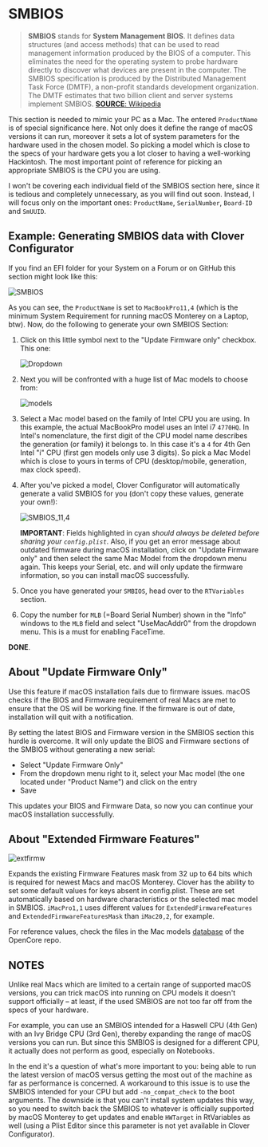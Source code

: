 # SMBIOS
>**SMBIOS** stands for **System Management BIOS**. It defines data structures (and access methods) that can be used to read management information produced by the BIOS of a computer. This eliminates the need for the operating system to probe hardware directly to discover what devices are present in the computer. The SMBIOS specification is produced by the Distributed Management Task Force (DMTF), a non-profit standards development organization. The DMTF estimates that two billion client and server systems implement SMBIOS.
[**SOURCE**: Wikipedia](https://en.wikipedia.org/wiki/System_Management_BIOS#From_UEFI)

This section is needed to mimic your PC as a Mac. The entered `ProductName` is of special significance here. Not only does it define the range of macOS versions it can run, moreover it sets a lot of system parameters for the hardware used in the chosen model. So picking a model which is close to the specs of your hardware gets you a lot closer to having a well-working Hackintosh. The most important point of reference for picking an appropriate SMBIOS is the CPU you are using.

I won't be covering each individual field of the SMBIOS section here, since it is tedious and completely unnecessary, as you will find out soon. Instead, I will focus only on the important ones: `ProductName`, `SerialNumber`, `Board-ID` and `SmUUID`.

## Example: Generating SMBIOS data with Clover Configurator

If you find an EFI folder for your System on a Forum or on GitHub this section might look like this:

![SMBIOS](https://user-images.githubusercontent.com/76865553/139639731-4eeb5cd4-9484-4477-ad0c-593c743293e0.png)

As you can see, the `ProductName` is set to `MacBookPro11,4` (which is the minimum System Requirement for running macOS Monterey on a Laptop, btw). Now, do the following to generate your own SMBIOS Section:

1. Click on this little symbol next to the "Update Firmware only" checkbox. This one:
	
	![Dropdown](https://user-images.githubusercontent.com/76865553/136689944-182b5c46-ef9a-4495-bb4a-c9618cd1192c.png)

2. Next you will be confronted with a huge list of Mac models to choose from: 
	
	![models](https://user-images.githubusercontent.com/76865553/136689980-3d8739d2-5d22-4535-9c99-355b33191344.png)

3. Select a Mac model based on the family of Intel CPU you are using. In this example, the actual MacBookPro model uses an Intel i7 `4770HQ`. In Intel's nomenclature, the first digit of the CPU model name describes the generation (or family) it belongs to. In this case it's a `4` for 4th Gen Intel "i" CPU (first gen models only use 3 digits). So pick a Mac Model which is close to yours in terms of CPU (desktop/mobile, generation, max clock speed).
4. After you've picked a model, Clover Configurator will automatically generate a valid SMBIOS for you (don't copy these values, generate your own!):

	![SMBIOS_11,4](https://user-images.githubusercontent.com/76865553/139640510-0140ff1e-759b-4d75-846d-205db078197a.png)

	**IMPORTANT**: Fields highlighted in cyan *should always be deleted before sharing your `config.plist`*. Also, if you get an error message about outdated firmware during macOS installation, click on "Update Firmware only" and then select the same Mac Model from the dropdown menu again. This keeps your Serial, etc. and will only update the firmware information, so you can install macOS successfully.
5. Once you have generated your `SMBIOS`, head over to the `RTVariables` section.
6. Copy the number for `MLB` (=Board Serial Number) shown in the "Info" windows to the `MLB` field and select "UseMacAddr0" from the dropdown menu. This is a must for enabling FaceTime.

**DONE**.

## About "Update Firmware Only"
Use this feature if macOS installation fails due to firmware issues. macOS checks if the BIOS and Firmware requirement of real Macs are met to ensure that the OS will be working fine. If the firmware is out of date, installation will quit with a notification.

By setting the latest BIOS and Firmware version in the SMBIOS section this hurdle is overcome. It will only update the BIOS and Firmware sections of the SMBIOS without generating a new serial:

- Select "Update Firmware Only"
- From the dropdown menu right to it, select your Mac model (the one located under "Product Name") and click on the entry
- Save

This updates your BIOS and Firmware Data, so now you can continue your macOS installation successfully.

## About "Extended Firmware Features"
![extfirmw](https://user-images.githubusercontent.com/76865553/150670638-9bfac516-9038-479c-bb12-d62afa0d2cc9.png)

Expands the existing Firmware Features mask from 32 up to 64 bits which is required for newest Macs and macOS Monterey. Clover has the ability to set some default values for keys absent in config.plist. These are set automatically based on hardware characteristics or the selected mac model in SMBIOS. `iMacPro1,1` uses different values for `ExtendedFirmwareFeatures` and `ExtendedFirmwareFeaturesMask` than `iMac20,2`, for example.

For reference values, check the files in the Mac models [database](https://github.com/acidanthera/OpenCorePkg/tree/master/AppleModels/DataBase) of the OpenCore repo.

## NOTES
Unlike real Macs which are limited to a certain range of supported macOS versions, you can trick macOS into running on CPU models it doesn't support officially – at least, if the used SMBIOS are not too far off from the specs of your hardware. 

For example, you can use an SMBIOS intended for a Haswell CPU (4th Gen) with an Ivy Bridge CPU (3rd Gen), thereby expanding the range of macOS versions you can run. But since this SMBIOS is designed for a different CPU, it actually does not perform as good, especially on Notebooks. 

In the end it's a question of what's more important to you: being able to run the latest version of macOS versus getting the most out of the machine as far as performance is concerned. A workaround to this issue is to use the SMBIOS intended for your CPU but add `-no_compat_check` to the boot arguments. The downside is that you can't install system updates this way, so you need to switch back the SMBIOS to whatever is officially supported by macOS Monterey to get updates and enable `HWTarget` in RtVariables as well (using a Plist Editor since this parameter is not yet available in Clover Configurator).
